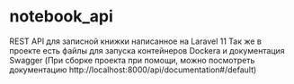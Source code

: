 # notebook_api

 REST API для записной книжки написанное на Laravel 11
 Так же в проекте есть файлы для запуска контейнеров Dockera и документация Swagger
 (При сборке проекта при помощи, можно посмотреть документацию http://localhost:8000/api/documentation#/default)

